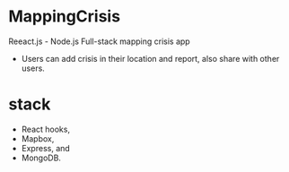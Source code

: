﻿# MappingCrisis




Reeact.js - Node.js Full-stack mapping crisis app 

- Users can add crisis in their location and report, also share with other users.

# stack
- React hooks,
- Mapbox, 
- Express, 
and 
- MongoDB. 

